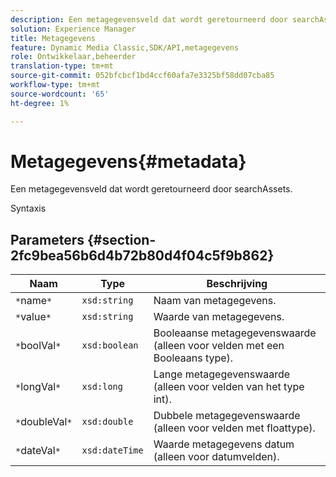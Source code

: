 ```yaml
---
description: Een metagegevensveld dat wordt geretourneerd door searchAssets.
solution: Experience Manager
title: Metagegevens
feature: Dynamic Media Classic,SDK/API,metagegevens
role: Ontwikkelaar,beheerder
translation-type: tm+mt
source-git-commit: 052bfcbcf1bd4ccf60afa7e3325bf58dd07cba85
workflow-type: tm+mt
source-wordcount: '65'
ht-degree: 1%

---
```



# Metagegevens{#metadata}

Een metagegevensveld dat wordt geretourneerd door searchAssets.

Syntaxis

## Parameters {#section-2fc9bea56b6d4b72b80d4f04c5f9b862}

| Naam | Type | Beschrijving |
|---|---|---|
| `*`name`*` | `xsd:string` | Naam van metagegevens. |
| `*`value`*` | `xsd:string` | Waarde van metagegevens. |
| `*`boolVal`*` | `xsd:boolean` | Booleaanse metagegevenswaarde (alleen voor velden met een Booleaans type). |
| `*`longVal`*` | `xsd:long` | Lange metagegevenswaarde (alleen voor velden van het type int). |
| `*`doubleVal`*` | `xsd:double` | Dubbele metagegevenswaarde (alleen voor velden met floattype). |
| `*`dateVal`*` | `xsd:dateTime` | Waarde metagegevens datum (alleen voor datumvelden). |

